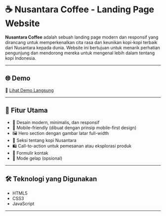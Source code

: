 # ☕ Nusantara Coffee - Landing Page Website

**Nusantara Coffee** adalah sebuah landing page modern dan responsif yang dirancang untuk memperkenalkan cita rasa dan keunikan kopi-kopi terbaik dari Nusantara kepada dunia. Website ini bertujuan untuk menarik perhatian pengunjung dan mendorong mereka untuk mengenal lebih dalam tentang kopi Indonesia.

---

## 🌐 Demo

🔗 [Lihat Demo Langsung](https://nusantara-coffe.vercel.app/)

---

## 📌 Fitur Utama

- 🎨 Desain modern, minimalis, dan responsif
- 📱 Mobile-friendly (dibuat dengan prinsip mobile-first design)
- 🖼️ Hero section dengan gambar latar full-width
- 🧾 Seksi tentang kopi Nusantara
- 🛍️ Call-to-action untuk pemesanan atau eksplorasi produk
- 📩 Formulir kontak
- 🌙 Mode gelap (opsional)

---

## 🛠️ Teknologi yang Digunakan

- HTML5
- CSS3 
- JavaScript 

---

